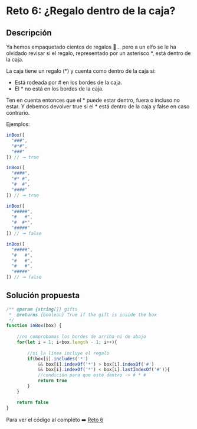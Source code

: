 # Reto 6: ¿Regalo dentro de la caja?
## Descripción
Ya hemos empaquetado cientos de regalos 🎁… pero a un elfo se le ha olvidado revisar si el regalo, representado por un asterisco *, está dentro de la caja.

La caja tiene un regalo (*) y cuenta como dentro de la caja si:
* Está rodeada por # en los bordes de la caja.
* El * no está en los bordes de la caja.

Ten en cuenta entonces que el * puede estar dentro, fuera o incluso no estar. Y debemos devolver true si el * está dentro de la caja y false en caso contrario.

Ejemplos:

```js
inBox([
  "###",
  "#*#",
  "###"
]) // ➞ true

inBox([
  "####",
  "#* #",
  "#  #",
  "####"
]) // ➞ true

inBox([
  "#####",
  "#   #",
  "#  #*",
  "#####"
]) // ➞ false

inBox([
  "#####",
  "#   #",
  "#   #",
  "#   #",
  "#####"
]) // ➞ false
```

## Solución propuesta

```js
/** @param {string[]} gifts
 *  @returns {boolean} True if the gift is inside the box
 */
function inBox(box) {
    
    //no comprobamos los bordes de arriba ni de abajo
    for(let i = 1; i<box.length - 1; i++){
        
        //si la línea incluye el regalo
        if(box[i].includes('*') 
            && box[i].indexOf('*') > box[i].indexOf('#') 
            && box[i].indexOf('*') < box[i].lastIndexOf('#')){
            //condición para que esté dentro -> # * #
            return true
        }
    }

    return false
}
```
Para ver el código al completo :arrow_right:
[Reto 6](https://github.com/Sara-404/adventjs-2024/blob/main/reto6.js)